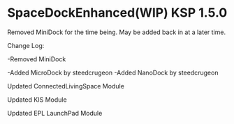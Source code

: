 # SpaceDockEnhanced(WIP) KSP 1.5.0
Removed MiniDock for the time being. May be added back in at a later time.


Change Log:

-Removed MiniDock

-Added MicroDock by steedcrugeon
-Added NanoDock by steedcrugeon

Updated ConnectedLivingSpace Module

Updated KIS Module

Updated EPL LaunchPad Module


